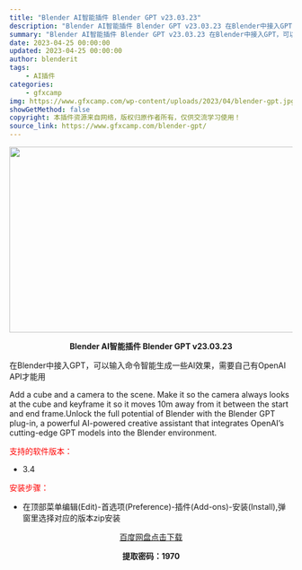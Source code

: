 ```yaml
---
title: "Blender AI智能插件 Blender GPT v23.03.23"
description: "Blender AI智能插件 Blender GPT v23.03.23 在Blender中接入GPT，可以输入命令智能生成一些AI效果，需要自己有OpenAI API才能用 Add a cube a..."
summary: "Blender AI智能插件 Blender GPT v23.03.23 在Blender中接入GPT，可以输入命令智能生成一些AI效果，需要自己有OpenAI API才能用 Add a cube a..."
date: 2023-04-25 00:00:00
updated: 2023-04-25 00:00:00
author: blenderit
tags: 
    - AI插件
categories:
    - gfxcamp
img: https://www.gfxcamp.com/wp-content/uploads/2023/04/blender-gpt.jpg
showGetMethod: false
copyright: 本插件资源来自网络，版权归原作者所有，仅供交流学习使用！
source_link: https://www.gfxcamp.com/blender-gpt/
---
```

<div><p><img decoding="async" class="aligncenter size-full wp-image-111880" src="https://www.gfxcamp.com/wp-content/uploads/2023/04/blender-gpt.jpg" data-src="https://www.gfxcamp.com/wp-content/uploads/2023/04/blender-gpt.jpg" alt="" width="590" height="331" data-srcset="https://www.gfxcamp.com/wp-content/uploads/2023/04/blender-gpt.jpg 590w, https://www.gfxcamp.com/wp-content/uploads/2023/04/blender-gpt-150x84.jpg 150w" data-sizes="(max-width: 590px) 100vw, 590px"></p><p style="text-align: center;"><strong>Blender AI智能插件 Blender GPT v23.03.23</strong></p><p>在Blender中接入GPT，可以输入命令智能生成一些AI效果，需要自己有OpenAI API才能用</p><p>Add a cube and a camera to the scene. Make it so the camera always looks at the cube and keyframe it so it moves 10m away from it between the start and end frame.Unlock the full potential of Blender with the Blender GPT plug-in, a powerful AI-powered creative assistant that integrates OpenAI’s cutting-edge GPT models into the Blender environment.</p><p><span style="color: #ff0000;">支持的软件版本：</span></p><ul>
<li>3.4</li>
</ul><p style="text-align: left;"><span style="color: #ff0000;">安装步骤：</span></p><ul>
<li>在顶部菜单编辑(Edit)-首选项(Preference)-插件(Add-ons)-安装(Install),弹窗里选择对应的版本zip安装</li>
</ul><p style="text-align: center;"><a class="maxbutton-3 maxbutton maxbutton-baidu" target="_blank" rel="noopener" href="https://pan.baidu.com/s/1KH8FBzadxbqNc0p5oV3PkQ?pwd=1970"><span class="mb-text">百度网盘点击下载</span></a></p><p style="text-align: center;"><strong>提取密码：1970</strong></p></div>